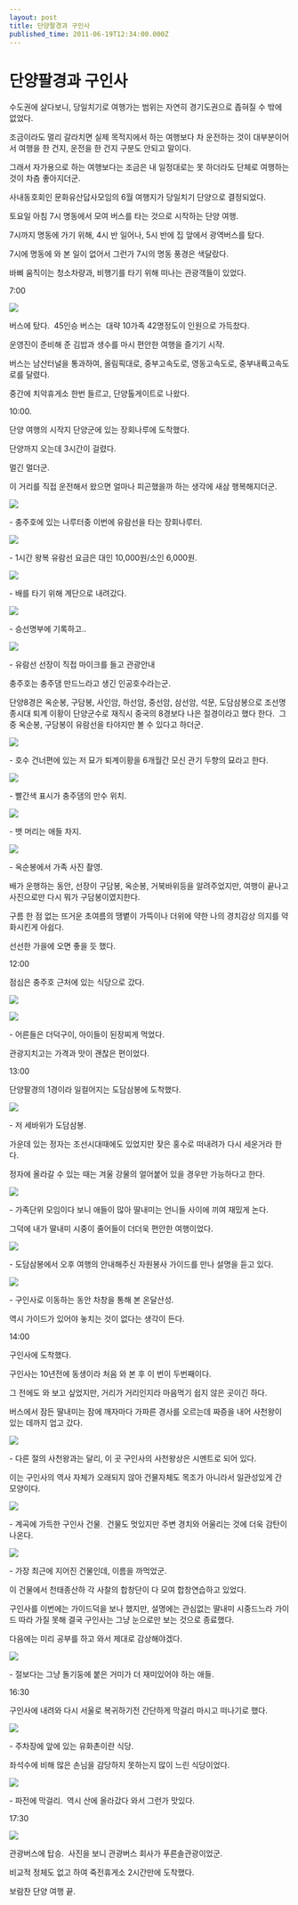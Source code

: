 ```yaml
---
layout: post
title: 단양팔경과 구인사
published_time: 2011-06-19T12:34:00.000Z
---
```


# 단양팔경과 구인사


수도권에 살다보니, 당일치기로 여행가는 범위는 자연히 경기도권으로 좁혀질 수 밖에 없었다.

조금이라도 멀리 갈라치면 실제 목적지에서 하는 여행보다 차 운전하는 것이 대부분이어서 여행을 한 건지, 운전을 한 건지 구분도 안되고 말이다.

그래서 자가용으로 하는 여행보다는 조금은 내 일정대로는 못 하더라도 단체로 여행하는 것이 차츰 좋아지더군.

사내동호회인 문화유산답사모임의 6월 여행지가 당일치기 단양으로 결정되었다.

토요일 아침 7시 명동에서 모여 버스를 타는 것으로 시작하는 단양 여행.

7시까지 명동에 가기 위해, 4시 반 일어나, 5시 반에 집 앞에서 광역버스를 탔다.

7시에 명동에 와 본 일이 없어서 그런가 7시의 명동 풍경은 색달랐다.

바삐 움직이는 청소차량과, 비행기를 타기 위해 떠나는 관광객들이 있었다.

7:00

![](../pds/201106/19/80/a0109780_4dfd609403c8c.jpg)

버스에 탔다.  45인승 버스는  대략 10가족 42명정도이 인원으로 가득찼다.

운영진이 준비해 준 김밥과 생수를 마시 편안한 여행을 즐기기 시작.

버스는 남산터널을 통과하여, 올림픽대로, 중부고속도로, 영동고속도로, 중부내륙고속도로를 달렸다.

중간에 치악휴게소 한번 들르고, 단양톨게이트로 나왔다.

10:00.

단양 여행의 시작지 단양군에 있는 장회나루에 도착했다.

단양까지 오는데 3시간이 걸렸다.

멀긴 멀더군.

이 거리를 직접 운전해서 왔으면 얼마나 피곤했을까 하는 생각에 새삼 행복해지더군.

![](../pds/201106/19/80/a0109780_4dfd615ea9eb4.jpg)

\- 충주호에 있는 나루터중 이번에 유람선을 타는 장회나루터.

![](../pds/201106/19/80/a0109780_4dfd615f56bb2.jpg)

\- 1시간 왕복 유람선 요금은 대인 10,000원/소인 6,000원.

![](../pds/201106/19/80/a0109780_4dfd6160f3ac4.jpg)

\- 배를 타기 위해 계단으로 내려갔다.

![](../pds/201106/19/80/a0109780_4dfd6162225a8.jpg)

\- 승선명부에 기록하고..

![](../pds/201106/19/80/a0109780_4dfd61638cfc6.jpg)

\- 유람선 선장이 직접 마이크를 들고 관광안내

충주호는 충주댐 만드느라고 생긴 인공호수라는군.

단양8경은 옥순봉, 구담봉, 사인암, 하선암, 중선암, 삼선암, 석문, 도담삼봉으로 조선명종시대 퇴계 이황이 단양군수로 재직시 중국의 8경보다 나은 절경이라고 했다 한다.  그 중 옥순봉, 구담봉이 유람선을 타야지만 볼 수 있다고 하더군.

![](../pds/201106/19/80/a0109780_4dfd642608692.jpg)

\- 호수 건너편에 있는 저 묘가 퇴계이황을 6개월간 모신 관기 두향의 묘라고 한다.

![](../pds/201106/19/80/a0109780_4dfd642739e2e.jpg)

\- 빨간색 표시가 충주댐의 만수 위치.

![](../pds/201106/19/80/a0109780_4dfd64283c4ca.jpg)

\- 뱃 머리는 애들 차지.

![](../pds/201106/19/80/a0109780_4dfd653f38617.jpg)

\- 옥순봉에서 가족 사진 촬영.

배가 운행하는 동안, 선장이 구담봉, 옥순봉, 거북바위등을 알려주었지만, 여행이 끝나고 사진으로만 다시 뭐가 구담봉이였지한다.

구름 한 점 없는 뜨거운 초여름의 땡볕이 가뜩이나 더위에 약한 나의 경치감상 의지를 약화시킨게 아쉽다.

선선한 가을에 오면 좋을 듯 했다.

12:00

점심은 충주호 근처에 있는 식당으로 갔다.

![](../pds/201106/19/80/a0109780_4dfd660a9076d.jpg)

![](../pds/201106/19/80/a0109780_4dfd660ac7efd.jpg)

\- 어른들은 더덕구이, 아이들이 된장찌게 먹었다.

관광지치고는 가격과 맛이 괜찮은 편이었다.

13:00

단양팔경의 1경이라 일컬어지는 도담삼봉에 도착했다.

![](../pds/201106/19/80/a0109780_4dfd66093f644.jpg)

\- 저 세바위가 도담삼봉.

가운데 있는 정자는 조선시대때에도 있었지만 잦은 홍수로 떠내려가 다시 세운거라 한다.

정자에 올라갈 수 있는 때는 겨울 강물의 얼어붙어 있을 경우만 가능하다고 한다.

![](../pds/201106/19/80/a0109780_4dfd660c494b3.jpg)

\- 가족단위 모임이다 보니 애들이 많아 딸내미는 언니들 사이에 끼여 재밌게 논다.

그덕에 내가 딸내미 시중이 줄어들이 더더욱 편안한 여행이었다.

![](../pds/201106/19/80/a0109780_4dfd660de582b.jpg)

\- 도담삼봉에서 오후 여행의 안내해주신 자원봉사 가이드를 만나 설명을 듣고 있다.

![](../pds/201106/19/80/a0109780_4dfd68647b8d2.jpg)

\- 구인사로 이동하는 동안 차창을 통해 본 온달산성.

역시 가이드가 있어야 놓치는 것이 없다는 생각이 든다.

14:00

구인사에 도착했다.

구인사는 10년전에 동생이라 처음 와 본 후 이 번이 두번째이다.

그 전에도 와 보고 싶었지만, 거리가 거리인지라 마음먹기 쉽지 않은 곳이긴 하다.

버스에서 잠든 딸내미는 잠에 깨자마다 가파른 경사를 오르는데 짜증을 내어 사천왕이 있는 데까지 업고 갔다.

![](../pds/201106/19/80/a0109780_4dfd68660933c.jpg)

\- 다른 절의 사천왕과는 달리, 이 곳 구인사의 사천왕상은 시멘트로 되어 있다.

이는 구인사의 역사 자체가 오래되지 않아 건물자체도 목조가 아니라서 일관성있게 간 모양이다.

![](../pds/201106/19/80/a0109780_4dfd6867e7829.jpg)

\- 계곡에 가득한 구인사 건물.  건물도 멋있지만 주변 경치와 어울리는 것에 더욱 감탄이 나온다.

![](../pds/201106/19/80/a0109780_4dfd68676aac0.jpg)

\- 가장 최근에 지어진 건물인데, 이름을 까먹었군.

이 건물에서 천태종산하 각 사찰의 합창단이 다 모여 합창연습하고 있었다.

구인사를 이번에는 가이드덕을 보나 했지만, 설명에는 관심없는 딸내미 시중드느라 가이드 따라 가질 못해 결국 구인사는 그냥 눈으로만 보는 것으로 종료했다.

다음에는 미리 공부를 하고 와서 제대로 감상해야겠다.

![](../pds/201106/19/80/a0109780_4dfd6863ce07a.jpg)

\- 절보다는 그냥 돌기둥에 붙은 거미가 더 재미있어야 하는 애들.

16:30

구인사에 내려와 다시 서울로 복귀하기전 간단하게 막걸리 마시고 떠나기로 했다.

![](../pds/201106/19/80/a0109780_4dfd6cbee3890.jpg)

\- 주차장에 앞에 있는 유화촌이란 식당.

좌석수에 비해 많은 손님을 감당하지 못하는지 많이 느린 식당이었다.

![](../pds/201106/19/80/a0109780_4dfd6cbd82c8b.jpg)

\- 파전에 막걸리.  역시 산에 올라갔다 와서 그런가 맛있다.

17:30

![](../pds/201106/19/80/a0109780_4dfd6cbcce6d9.jpg)

관광버스에 탑승.  사진을 보니 관광버스 회사가 푸른솔관광이었군.

비교적 정체도 없고 하여 죽전휴게소 2시간만에 도착했다.

보람찬 단양 여행 끝.

